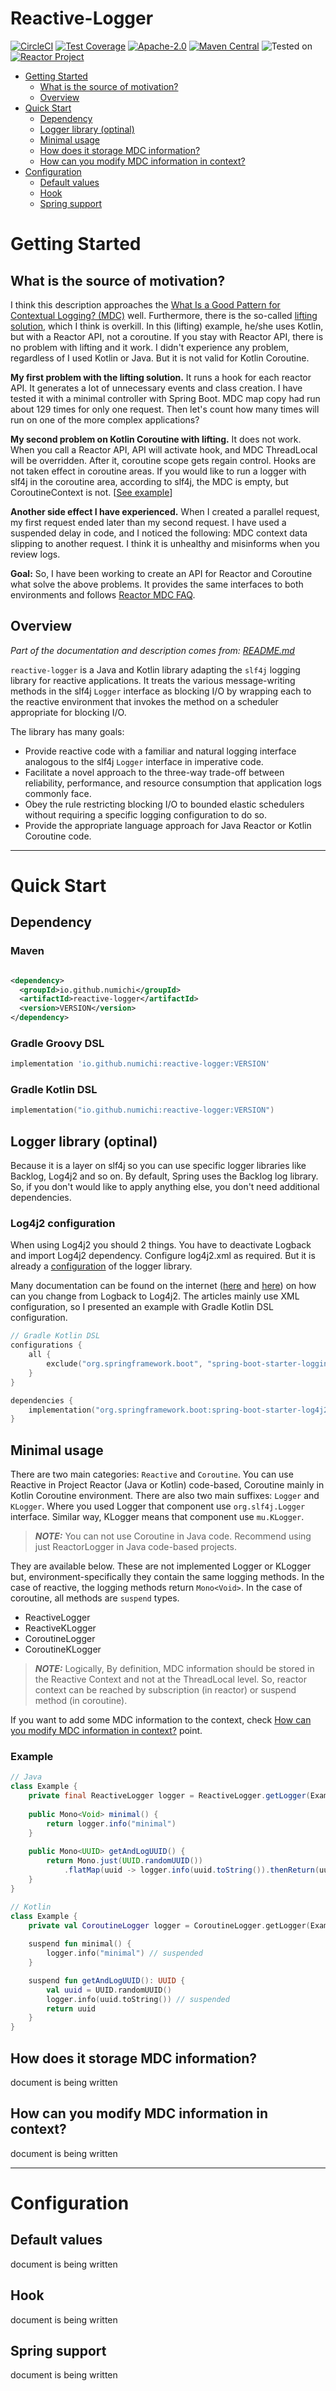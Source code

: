 # Reactive-Logger

[![CircleCI](https://circleci.com/gh/Numichi/reactive-logger/tree/master.svg?style=shield)](https://circleci.com/gh/Numichi/reactive-logger/tree/develop)
[![Test Coverage](https://api.codeclimate.com/v1/badges/74b86e2f051a0c3c9e11/test_coverage)](https://codeclimate.com/github/Numichi/reactive-logger/test_coverage)
[![Apache-2.0](https://img.shields.io/badge/license-Apache--2.0-blue)](https://opensource.org/licenses/Apache-2.0)
[![Maven Central](https://img.shields.io/maven-central/v/io.github.numichi/reactive-logger.svg?label=Maven%20Central)](https://search.maven.org/search?q=g:%22io.github.numichi%22%20AND%20a:%22reactive-logger%22)
![Tested on](https://img.shields.io/badge/tested%20on-jvm11-blue)
[![Reactor Project](https://img.shields.io/badge/supported-Java%20and%20Kotlin%20Coroutine%20with%20Reactor-blue)](https://projectreactor.io/)

- [Getting Started](#what-is-the-source-of-motivation)
    - [What is the source of motivation?](#what-is-the-source-of-motivation)
    - [Overview](#overview)
- [Quick Start](#getting-started)
    - [Dependency](#dependency)
    - [Logger library (optinal)](#logger-library-optinal)
    - [Minimal usage](#minimal-usage)
    - [How does it storage MDC information?](#how-does-it-storage-mdc-information)
    - [How can you modify MDC information in context?](#how-can-you-modify-mdc-information-in-context)
- [Configuration](#getting-started)
  - [Default values](#getting-started)
  - [Hook](#getting-started)
  - [Spring support](#getting-started)

# Getting Started

## What is the source of motivation?

I think this description approaches
the [What Is a Good Pattern for Contextual Logging? (MDC)](https://projectreactor.io/docs/core/release/reference/#faq.mdc) well.
Furthermore, there is the
so-called [lifting solution](https://www.novatec-gmbh.de/en/blog/how-can-the-mdc-context-be-used-in-the-reactive-spring-applications/),
which I think is overkill. In this (lifting) example, he/she uses Kotlin, but with a Reactor API, not a coroutine. If you stay with Reactor API, there is no problem with lifting and it work. I didn't
experience any problem, regardless of I used Kotlin or Java. But it is not valid for Kotlin Coroutine.

**My first problem with the lifting solution.**
It runs a hook for each reactor API. It generates a lot of unnecessary events and class creation. I
have tested it with a minimal controller with Spring Boot.
MDC map copy had run about 129 times for only one request. Then let's count how many times will run on one of the more complex applications?

**My second problem on Kotlin Coroutine with lifting.**
It does not work. When you call a Reactor API, API will activate hook, and MDC ThreadLocal will be overridden. After it, coroutine scope gets regain control. Hooks are not taken effect in coroutine
areas. If you would like to run a logger with slf4j in the coroutine area, according to slf4j, the MDC is empty, but CoroutineContext is
not. [[See example](https://github.com/Numichi/reactive-logger-my-problem/blob/main/src/main/kotlin/com/example/demo/controller/MdcController.kt)]

**Another side effect I have experienced.**
When I created a parallel request, my first request ended later than my second request. I have used a suspended delay in code, and I noticed
the following: MDC context data slipping to another request. I think it is unhealthy and misinforms when you review logs.

**Goal:**
So, I have been working to create an API for Reactor and Coroutine what solve the above problems. It provides the same interfaces to both
environments and follows [Reactor MDC FAQ](https://projectreactor.io/docs/core/release/reference/#faq.mdc).

## Overview

_Part of the documentation and description comes from: [README.md](https://github.com/johncfranco/reactive-logger/blob/develop/README.md)_

`reactive-logger` is a Java and Kotlin library adapting the `slf4j` logging library for reactive applications. It treats the various
message-writing methods in the slf4j `Logger` interface as blocking I/O by wrapping each to the reactive environment that invokes the method
on a scheduler appropriate for blocking I/O.

The library has many goals:

* Provide reactive code with a familiar and natural logging interface analogous to the slf4j `Logger` interface in imperative code.
* Facilitate a novel approach to the three-way trade-off between reliability, performance, and resource consumption that application logs
  commonly face.
* Obey the rule restricting blocking I/O to bounded elastic schedulers without requiring a specific logging configuration to do so.
* Provide the appropriate language approach for Java Reactor or Kotlin Coroutine code.

---

# Quick Start

## Dependency

### Maven

```xml

<dependency>
  <groupId>io.github.numichi</groupId>
  <artifactId>reactive-logger</artifactId>
  <version>VERSION</version>
</dependency>
```

### Gradle Groovy DSL

```groovy
implementation 'io.github.numichi:reactive-logger:VERSION'
```

### Gradle Kotlin DSL

```kotlin
implementation("io.github.numichi:reactive-logger:VERSION")
```

## Logger library (optinal)

Because it is a layer on slf4j so you can use specific logger libraries like Backlog, Log4j2 and so on. By default, Spring uses the Backlog log library. So, if you don't would like to apply anything
else, you don't need additional dependencies.

### Log4j2 configuration

When using Log4j2 you should 2 things. You have to deactivate Logback and import Log4j2 dependency. Configure log4j2.xml as required. But it is already
a [configuration](https://logging.apache.org/log4j/2.x/manual/configuration.html) of the logger library.

Many documentation can be found on the internet ([here](https://www.callicoder.com/spring-boot-log4j-2-example/) and [here](https://www.baeldung.com/spring-boot-logging)) on how can you change from
Logback to Log4j2. The articles mainly use XML configuration, so I presented an example with Gradle Kotlin DSL configuration.

```kotlin
// Gradle Kotlin DSL
configurations {
    all {
        exclude("org.springframework.boot", "spring-boot-starter-logging")
    }
}

dependencies {
    implementation("org.springframework.boot:spring-boot-starter-log4j2")
}
```

## Minimal usage

There are two main categories: `Reactive` and `Coroutine`. You can use Reactive in Project Reactor (Java or Kotlin) code-based, Coroutine mainly in Kotlin Coroutine environment. There are also two
main suffixes: `Logger` and `KLogger`. Where you used Logger that component use `org.slf4j.Logger` interface. Similar way, KLogger means that component use `mu.KLogger`.

> **_NOTE:_** You can not use Coroutine in Java code. Recommend using just ReactorLogger in Java code-based projects.

They are available below. These are not implemented Logger or KLogger but, environment-specifically they contain the same logging methods. In the case of reactive, the logging methods
return `Mono<Void>`. In the case of coroutine, all methods are `suspend` types.

- ReactiveLogger
- ReactiveKLogger
- CoroutineLogger
- CoroutineKLogger

> **_NOTE:_** Logically, By definition, MDC information should be stored in the Reactive Context and not at the ThreadLocal level. So, reactor context can be reached by subscription (in reactor) or suspend method (in coroutine).

If you want to add some MDC information to the context, check [How can you modify MDC information in context?](#how-can-you-modify-mdc-information-in-context) point.

### Example

```java
// Java
class Example {
    private final ReactiveLogger logger = ReactiveLogger.getLogger(Example.class);
    
    public Mono<Void> minimal() {
        return logger.info("minimal")
    }
    
    public Mono<UUID> getAndLogUUID() {
        return Mono.just(UUID.randomUUID())
            .flatMap(uuid -> logger.info(uuid.toString()).thenReturn(uuid));
    }
}
```
```kotlin
// Kotlin
class Example {
    private val CoroutineLogger logger = CoroutineLogger.getLogger(Example.class);
    
    suspend fun minimal() {
        logger.info("minimal") // suspended
    }

    suspend fun getAndLogUUID(): UUID {
        val uuid = UUID.randomUUID()
        logger.info(uuid.toString()) // suspended
        return uuid
    }
}
```

## How does it storage MDC information?
document is being written

## How can you modify MDC information in context? 
document is being written

---
# Configuration

## Default values
document is being written

## Hook
document is being written

## Spring support
document is being written
